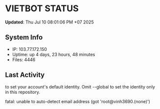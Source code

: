 # VIETBOT STATUS
**Updated**: Thu Jul 10 08:01:06 PM +07 2025

## System Info
- IP: 103.77.172.150
- Uptime: up 4 days, 23 hours, 48 minutes
- Files: 4446

## Last Activity

to set your account's default identity.
Omit --global to set the identity only in this repository.

fatal: unable to auto-detect email address (got 'root@vinh3690.(none)')
